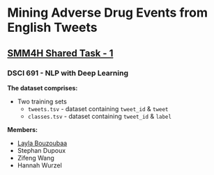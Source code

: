 # Mining Adverse Drug Events from English Tweets
## [SMM4H Shared Task - 1](https://healthlanguageprocessing.org/smm4h-2022/)
### DSCI 691 - NLP with Deep Learning

**The dataset comprises:**

- Two training sets
  - `tweets.tsv` - dataset containing `tweet_id` & `tweet`
  - `classes.tsv` - dataset containing `tweet_id` & `label`

**Members:**
- [Layla Bouzoubaa](https://github.com/labouz)
- Stephan Dupoux
- Zifeng Wang
- Hannah Wurzel
